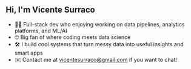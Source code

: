## Hi, I'm Vicente Surraco

- 👨‍💻 Full-stack dev who enjoying working on data pipelines, analytics platforms, and ML/AI
- 🤓 Big fan of where coding meets data science
- 🛠️ I build cool systems that turn messy data into useful insights and smart apps
- ✉️ Contact me at vicentesurraco@gmail.com if you want to chat!

